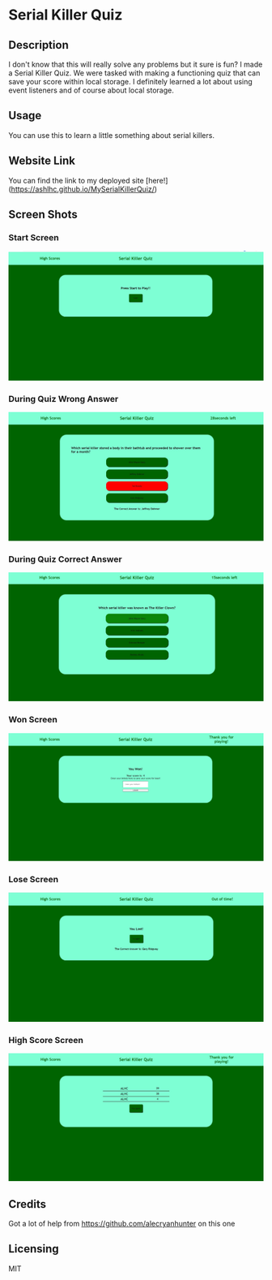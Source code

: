 #  Serial Killer Quiz

## Description
I don't know that this will really solve any problems but it sure is fun? I made a Serial Killer Quiz. We were tasked with making a functioning quiz that can save your score within local storage. I definitely learned a lot about using event listeners and of course about local storage. 
## Usage
You can use this to learn a little something about serial killers. 
## Website Link
You can find the link to my deployed site [here!] (https://ashlhc.github.io/MySerialKillerQuiz/)
## Screen Shots
### Start Screen
![Start Screen](./assets/images/SKQ-SS1.jpg)
### During Quiz Wrong Answer
![During Quiz Wrong Answer](./assets/images/SKQ-SS2.jpg)
### During Quiz Correct Answer
![During Quiz Correct Answer](./assets/images/SKQ-SS3.jpg)
### Won Screen
![Won Screen](./assets/images/SKQ-SS4.jpg)
### Lose Screen
![Lose Screen](./assets/images/SKQ-SS6.jpg)
### High Score Screen
![High Score Screen](./assets/images/SKQ-SS5.jpg)
## Credits 
Got a lot of help from https://github.com/alecryanhunter on this one 
## Licensing
MIT
